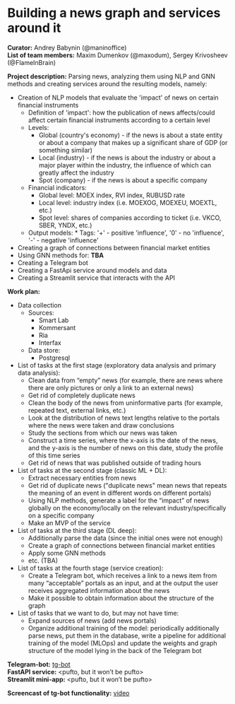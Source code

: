 # Building a news graph and services around it 


**Curator:** Andrey Babynin (@maninoffice)     
**List of team members:** Maxim Dumenkov (@maxodum), Sergey Krivosheev (@FlameInBrain) 

**Project description:** Parsing news, analyzing them using NLP and GNN methods and creating services around the resulting models, namely: 
* Creation of NLP models that evaluate the 'impact' of news on certain financial instruments 
    - Definition of 'impact': how the publication of news affects/could affect certain financial instruments according to a certain level 
    - Levels: 
        * Global (country's economy) - if the news is about a state entity or about a company that makes up a significant share of GDP (or something similar) 
        * Local (industry) - if the news is about the industry or about a major player within the industry, the influence of which can greatly affect the industry 
        * Spot (company) - if the news is about a specific company 
    - Financial indicators: 
        * Global level: MOEX index, RVI index, RUBUSD rate 
        * Local level: industry index (i.e. MOEXOG, MOEXEU, MOEXTL, etc.) 
        * Spot level: shares of companies according to ticket (i.e. VKCO, SBER, YNDX, etc.) 
    - Output models: * Tags: '+' - positive 'influence', '0' - no 'influence', '-' - negative 'influence' 
* Creating a graph of connections between financial market entities 
* Using GNN methods for: **TBA** 
* Creating a Telegram bot 
* Creating a FastApi service around models and data 
* Creating a Streamlit service that interacts with the API 

**Work plan:** 
* Data collection 
    - Sources: 
        * Smart Lab 
        * Kommersant 
        * Ria 
        * Interfax 
    - Data store: 
        * Postgresql 
* List of tasks at the first stage (exploratory data analysis and primary data analysis): 
    - Clean data from “empty” news (for example, there are news where there are only pictures or only a link to an external news) 
    - Get rid of completely duplicate news 
    - Clean the body of the news from uninformative parts (for example, repeated text, external links, etc.) 
    - Look at the distribution of news text lengths relative to the portals where the news were taken and draw conclusions 
    - Study the sections from which our news was taken
    - Construct a time series, where the x-axis is the date of the news, and the y-axis is the number of news on this date, study the profile of this time series
    - Get rid of news that was published outside of trading hours 
* List of tasks at the second stage (classic ML + DL): 
    - Extract necessary entities from news 
    - Get rid of duplicate news ("duplicate news" mean news that repeats the meaning of an event in different words on different portals) 
    - Using NLP methods, generate a label for the “impact” of news globally on the economy/locally on the relevant industry/specifically on a specific company 
    - Make an MVP of the service 
* List of tasks at the third stage (DL deep): 
    - Additionally parse the data (since the initial ones were not enough) 
    - Create a graph of connections between financial market entities 
    - Apply some GNN methods 
    - etc. (TBA) 
* List of tasks at the fourth stage (service creation): 
    - Create a Telegram bot, which receives a link to a news item from many “acceptable” portals as an input, and at the output the user receives aggregated information about the news 
    - Make it possible to obtain information about the structure of the graph 
* List of tasks that we want to do, but may not have time: 
    - Expand sources of news (add news portals) 
    - Organize additional training of the model: periodically additionally parse news, put them in the database, write a pipeline for additional training of the model (MLOps) and update the weights and graph structure of the model lying in the back of the Telegram bot 

**Telegram-bot:** [tg-bot](https://t.me/project_news_anal_bot)  
**FastAPI service:** <pufto, but it won’t be pufto>   
**Streamlit mini-app:** <pufto, but it won’t be pufto>   

**Screencast of tg-bot functionality:** [video](https://www.veed.io/view/a36fbd04-e96d-4a42-9d8d-0034f698fd83?panel=share)